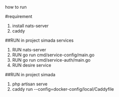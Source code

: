 how to run

#requirement
1. install nats-server
2. caddy


##RUN in project simada services
1. RUN nats-server
2. RUN go run cmd/service-config/main.go
3. RUN go run cmd/service-auth/main.go
3. RUN desire service

##RUN in project simada
1. php artisan serve 
2. caddy run --config=docker-config/local/Caddyfile